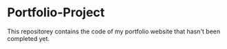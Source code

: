# Portfolio-Project
<p> This repositorey contains the code of my portfolio website that hasn't been completed yet.</p>
